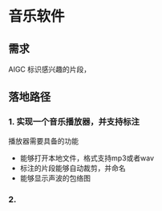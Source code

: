 # 音乐软件

## 需求
AIGC
标识感兴趣的片段，


## 落地路径
### 1. 实现一个音乐播放器，并支持标注
播放器需要具备的功能
- 能够打开本地文件，格式支持mp3或者wav
- 标注的片段能够自动裁剪，并命名
- 能够显示声波的包络图

### 2. 